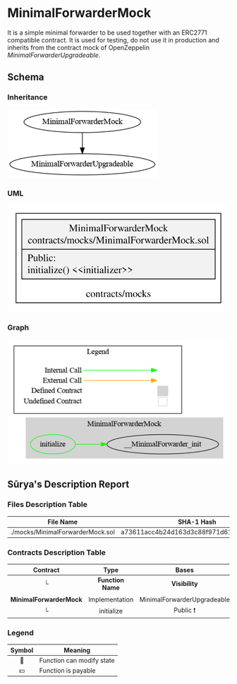 # MinimalForwarderMock

It is a simple minimal forwarder to be used together with an ERC2771 compatible contract. It is used for testing, do not use it in production and inherits from the contract mock of OpenZeppelin *MinimalForwarderUpgradeable*.



## Schema

### Inheritance

![surya_inheritance_MinimalForwarderMock.sol](./schema/surya_inheritance/surya_inheritance_MinimalForwarderMock.sol.png)

### UML

![MinimalForwarderMock](./schema/sol2uml/MinimalForwarderMock.svg)

### Graph

![surya_graph_MinimalForwarderMock.sol](./schema/surya_graph/surya_graph_MinimalForwarderMock.sol.png)

## Sūrya's Description Report

### Files Description Table


| File Name                        | SHA-1 Hash                               |
| -------------------------------- | ---------------------------------------- |
| ./mocks/MinimalForwarderMock.sol | a73611acc4b24d163d3c88f971d619479d60afb1 |


### Contracts Description Table


|         Contract         |       Type        |            Bases            |                |               |
| :----------------------: | :---------------: | :-------------------------: | :------------: | :-----------: |
|            └             | **Function Name** |       **Visibility**        | **Mutability** | **Modifiers** |
|                          |                   |                             |                |               |
| **MinimalForwarderMock** |  Implementation   | MinimalForwarderUpgradeable |                |               |
|            └             |    initialize     |          Public ❗️           |       🛑        |  initializer  |


### Legend

| Symbol | Meaning                   |
| :----: | ------------------------- |
|   🛑    | Function can modify state |
|   💵    | Function is payable       |
